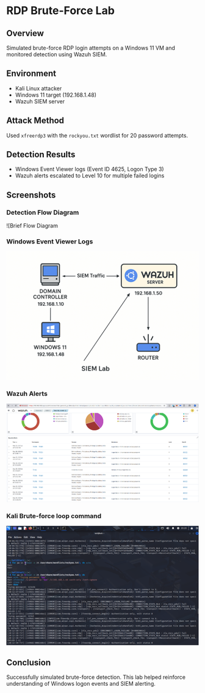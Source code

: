 # RDP Brute-Force Lab

## Overview
Simulated brute-force RDP login attempts on a Windows 11 VM and monitored detection using Wazuh SIEM.

## Environment
- Kali Linux attacker
- Windows 11 target (192.168.1.48)
- Wazuh SIEM server

## Attack Method
Used `xfreerdp3` with the `rockyou.txt` wordlist for 20 password attempts.

## Detection Results
- Windows Event Viewer logs (Event ID 4625, Logon Type 3)
- Wazuh alerts escalated to Level 10 for multiple failed logins

## Screenshots
### Detection Flow Diagram
![Brief Flow Diagram 
### Windows Event Viewer Logs
![Event Viewer Logon Failures](flow_diagram.png)

### Wazuh Alerts
![Wazuh Level 10 Alert](wazuh-logon_failure.png)

### Kali Brute-force loop command
![Kali Brute Force Loop Command](kali_bruteforce_loopback_cmd.png)
## Conclusion
Successfully simulated brute-force detection. This lab helped reinforce understanding of Windows logon events and SIEM alerting.
